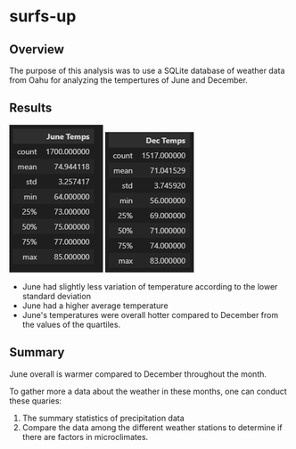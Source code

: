 # surfs-up

## Overview
The purpose of this analysis was to use a SQLite database of weather data from Oahu for analyzing the tempertures of June and December. 

## Results
![June Summary Statistics](https://github.com/jennymvo/surfs_up/blob/main/images/summaryJune.png?raw=true)
![December Summary Statistics](https://github.com/jennymvo/surfs_up/blob/main/images/summaryDec.png?raw=true)
- June had slightly less variation of temperature according to the lower standard deviation
- June had a higher average temperature 
- June's temperatures were overall hotter compared to December from the values of the quartiles.

## Summary
June overall is warmer compared to December throughout the month. 

To gather more a data about the weather in these months, one can conduct these quaries:
1. The summary statistics of precipitation data
2. Compare the data among the different weather stations to determine if there are factors in microclimates.